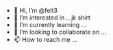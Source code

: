 - 👋 Hi, I’m @felt3
- 👀 I’m interested in ...jk shirt
- 🌱 I’m currently learning ...
- 💞️ I’m looking to collaborate on ...
- 📫 How to reach me ...

<!---
felt3/felt3 is a ✨ special ✨ repository because its `README.md` (this file) appears on your GitHub profile.
You can click the Preview link to take a look at your changes.
--->
